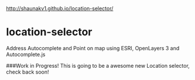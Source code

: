 http://shaunakv1.github.io/location-selector/

# location-selector
Address Autocomplete and Point on map using ESRI, OpenLayers 3 and Autocomplete.js

###Work in Progress! This is going to be a awesome new Location selector, check back soon! 
